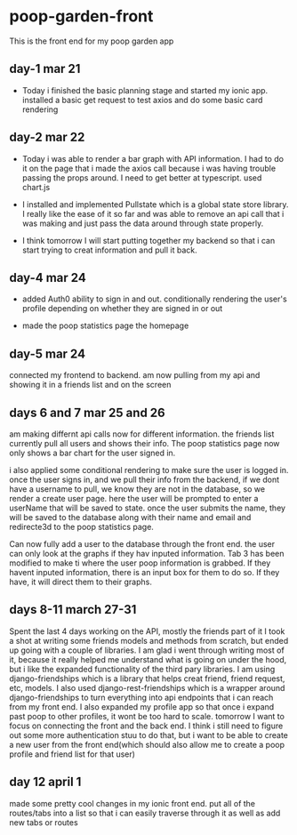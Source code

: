 # poop-garden-front

This is the front end for my poop garden app

## day-1 mar 21

- Today i finished the basic planning stage and started my ionic app. installed a basic get request to test axios and do some basic card rendering

## day-2 mar 22

- Today i was able to render a bar graph with API information. I had to do it on the page that i made the axios call because i was having trouble passing the props around. I need to get better at typescript. used chart.js

- I installed and implemented Pullstate which is a global state store library. I really like the ease of it so far and was able to remove an api call that i was making and just pass the data around through state properly.

- I think tomorrow I will start putting together my backend so that i can start trying to creat information and pull it back.

## day-4 mar 24

- added Auth0 ability to sign in and out. conditionally rendering the user's profile depending on whether they are signed in or out

- made the poop statistics page the homepage

## day-5 mar 24

connected my frontend to backend. am now pulling from my api and showing it in a friends list and on the screen

## days 6 and 7 mar 25 and 26

am making differnt api calls now for different information. the friends list currently pull all users and shows their info. The poop statistics page now only shows a bar chart for the user signed in.

i also applied some conditional rendering to make sure the user is logged in. once the user signs in, and we pull their info from the backend, if we dont have a username to pull, we know they are not in the database, so we render a create user page. here the user will be prompted to enter a userName that will be saved to state. once the user submits the name, they will be saved to the database along with their name and email and redirecte3d to the poop statistics page.

Can now fully add a user to the database through the front end. the user can only look at the graphs if they hav inputed information. Tab 3 has been modified to make ti where the user poop information is grabbed. If they havent inputed information, there is an input box for them to do so. If they have, it will direct them to their graphs.

## days 8-11 march 27-31

Spent the last 4 days working on the API, mostly the friends part of it I took a shot at writing some friends models and methods from scratch, but ended up going with a couple of libraries. I am glad i went through writing most of it, because it really helped me understand what is going on under the hood, but i like the expanded functionality of the third pary libraries. I am using django-friendships which is a library that helps creat friend, friend request, etc, models. I also used django-rest-friendships which is a wrapper around django-friendships to turn everything into api endpoints that i can reach from my front end. I also expanded my profile app so that once i expand past poop to other profiles, it wont be too hard to scale. tomorrow I want to focus on connecting the front and the back end. I think i still need to figure out some more authentication stuu to do that, but i want to be able to create a new user from the front end(which should also allow me to create a poop profile and friend list for that user)

## day 12 april 1

made some pretty cool changes in my ionic front end. put all of the routes/tabs into a list so that i can easily traverse through it as well as add new tabs or routes